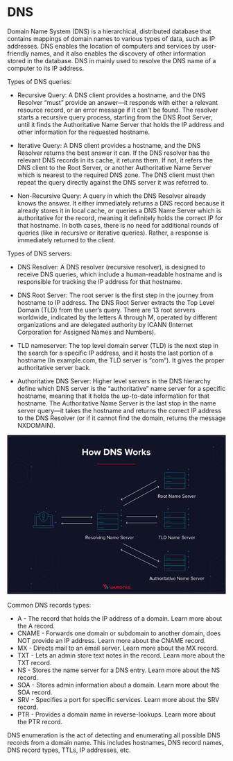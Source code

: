 # DNS
Domain Name System (DNS) is a hierarchical, distributed database that contains mappings of domain names to various types of data, such as IP addresses. DNS enables the location of computers and services by user-friendly names, and it also enables the discovery of other information stored in the database. DNS in mainly used to resolve the DNS name of a computer to its IP address.

Types of DNS queries:
* Recursive Query: A DNS client provides a hostname, and the DNS Resolver “must” provide an answer—it responds with either a relevant resource record, or an error message if it can't be found. The resolver starts a recursive query process, starting from the DNS Root Server, until it finds the Authoritative Name Server that holds the IP address and other information for the requested hostname.

* Iterative Query: A DNS client provides a hostname, and the DNS Resolver returns the best answer it can. If the DNS resolver has the relevant DNS records in its cache, it returns them. If not, it refers the DNS client to the Root Server, or another Authoritative Name Server which is nearest to the required DNS zone. The DNS client must then repeat the query directly against the DNS server it was referred to.

* Non-Recursive Query: A query in which the DNS Resolver already knows the answer. It either immediately returns a DNS record because it already stores it in local cache, or queries a DNS Name Server which is authoritative for the record, meaning it definitely holds the correct IP for that hostname. In both cases, there is no need for additional rounds of queries (like in recursive or iterative queries). Rather, a response is immediately returned to the client.

Types of DNS servers:
* DNS Resolver: A DNS resolver (recursive resolver), is designed to receive DNS queries, which include a human-readable hostname and is responsible for tracking the IP address for that hostname.

* DNS Root Server: The root server is the first step in the journey from hostname to IP address. The DNS Root Server extracts the Top Level Domain (TLD) from the user’s query. There are 13 root servers worldwide, indicated by the letters A through M, operated by different organizations and are delegated authority by ICANN (Internet Corporation for Assigned Names and Numbers).

* TLD nameserver: The top level domain server (TLD) is the next step in the search for a specific IP address, and it hosts the last portion of a hostname (In example.com, the TLD server is “com”). It gives the proper authoritative server back.

* Authoritative DNS Server: Higher level servers in the DNS hierarchy define which DNS server is the “authoritative” name server for a specific hostname, meaning that it holds the up-to-date information for that hostname. The Authoritative Name Server is the last stop in the name server query—it takes the hostname and returns the correct IP address to the DNS Resolver (or if it cannot find the domain, returns the message NXDOMAIN).

![KDC](../../00%20Extra/screens/dns.png)

Common DNS records types:
* A - The record that holds the IP address of a domain. Learn more about the A record.
* CNAME - Forwards one domain or subdomain to another domain, does NOT provide an IP address. Learn more about the CNAME record.
* MX - Directs mail to an email server. Learn more about the MX record.
* TXT - Lets an admin store text notes in the record. Learn more about the TXT record.
* NS - Stores the name server for a DNS entry. Learn more about the NS record.
* SOA - Stores admin information about a domain. Learn more about the SOA record.
* SRV - Specifies a port for specific services. Learn more about the SRV record.
* PTR - Provides a domain name in reverse-lookups. Learn more about the PTR record.

DNS enumeration is the act of detecting and enumerating all possible DNS records from a domain name. This includes hostnames, DNS record names, DNS record types, TTLs, IP addresses, etc.